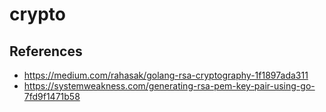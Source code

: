 # crypto

## References

- https://medium.com/rahasak/golang-rsa-cryptography-1f1897ada311
- https://systemweakness.com/generating-rsa-pem-key-pair-using-go-7fd9f1471b58

